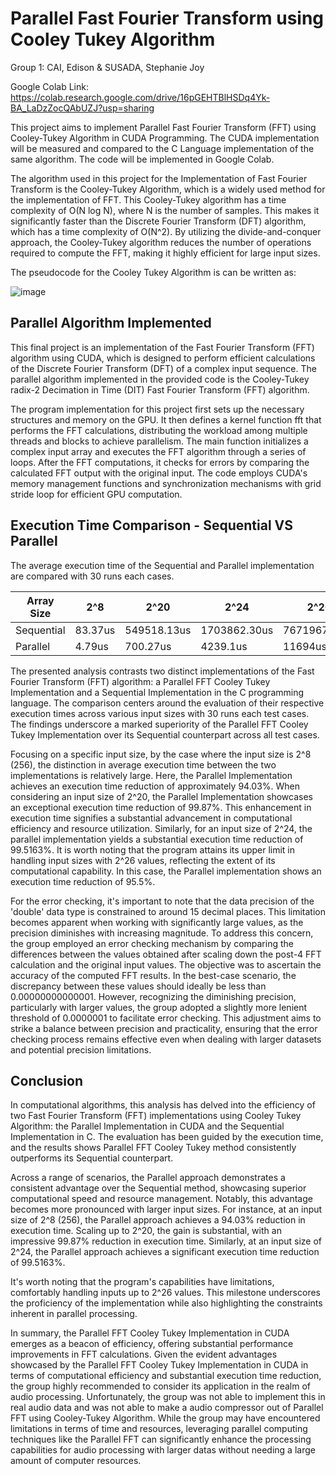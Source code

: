 # Parallel Fast Fourier Transform using Cooley Tukey Algorithm

Group 1:
CAI, Edison &
SUSADA, Stephanie Joy

Google Colab Link: https://colab.research.google.com/drive/16pGEHTBlHSDq4Yk-BA_LaDzZocQAbUZJ?usp=sharing


This project aims to implement Parallel Fast Fourier Transform (FFT) using Cooley-Tukey Algorithm in CUDA Programming. The CUDA implementation will be measured and compared to the C Language implementation of the same algorithm. The code will be implemented in Google Colab. 

The algorithm used in this project for the Implementation of Fast Fourier Transform is the Cooley-Tukey Algorithm, which is a widely used method for the implementation of FFT. This Cooley-Tukey algorithm has a time complexity of O(N log N), where N is the number of samples. This makes it significantly faster than the Discrete Fourier Transform (DFT) algorithm, which has a time complexity of O(N^2). By utilizing the divide-and-conquer approach, the Cooley-Tukey algorithm reduces the number of operations required to compute the FFT, making it highly efficient for large input sizes. 

The pseudocode for the Cooley Tukey Algorithm is can be written as:

![image](https://github.com/its-teph/FFTCooleyTukey/assets/80933795/7ba754c0-ad7a-431a-8221-298d65262c2b)

## Parallel Algorithm Implemented


This final project is an implementation of the Fast Fourier Transform (FFT) algorithm using CUDA, which is designed to perform efficient calculations of the Discrete Fourier Transform (DFT) of a complex input sequence. The parallel algorithm implemented in the provided code is the Cooley-Tukey radix-2 Decimation in Time (DIT) Fast Fourier Transform (FFT) algorithm.

The program implementation for this project first sets up the necessary structures and memory on the GPU. It then defines a kernel function fft that performs the FFT calculations, distributing the workload among multiple threads and blocks to achieve parallelism. The main function initializes a complex input array and executes the FFT algorithm through a series of loops. After the FFT computations, it checks for errors by comparing the calculated FFT output with the original input. The code employs CUDA's memory management functions and synchronization mechanisms with grid stride loop for efficient GPU computation. 

## Execution Time Comparison - Sequential VS Parallel

The average execution time of the Sequential and Parallel implementation are compared with 30 runs each cases. 

| Array Size   | 2^8            | 2^20          | 2^24        | 2^26       |
|--------------|----------------|---------------|-------------|------------|
| Sequential   | 83.37us        | 549518.13us   | 1703862.30us|7671967.90us|
| Parallel     | 4.79us         | 700.27us      | 4239.1us    |11694us     |


The presented analysis contrasts two distinct implementations of the Fast Fourier Transform (FFT) algorithm: a Parallel FFT Cooley Tukey Implementation and a Sequential Implementation in the C programming language. The comparison centers around the evaluation of their respective execution times across various input sizes with 30 runs each test cases. The findings underscore a marked superiority of the Parallel FFT Cooley Tukey Implementation over its Sequential counterpart across all test cases.

Focusing on a specific input size, by the case where the input size is 2^8 (256), the distinction in average execution time between the two implementations is relatively large. Here, the Parallel Implementation achieves an execution time reduction of approximately 94.03%.
When considering an input size of 2^20, the Parallel Implementation showcases an exceptional execution time reduction of 99.87%. This enhancement in execution time signifies a substantial advancement in computational efficiency and resource utilization. Similarly, for an input size of 2^24, the parallel implementation yields a substantial execution time reduction of 99.5163%. It is worth noting that the program attains its upper limit in handling input sizes with 2^26 values, reflecting the extent of its computational capability. In this case, the Parallel implementation shows an execution time reduction of 95.5%. 

For the error checking, it's important to note that the data precision of the 'double' data type is constrained to around 15 decimal places. This limitation becomes apparent when working with significantly large values, as the precision diminishes with increasing magnitude. To address this concern, the group employed an error checking mechanism by comparing the differences between the values obtained after scaling down the post-4 FFT calculation and the original input values. The objective was to ascertain the accuracy of the computed FFT results. In the best-case scenario, the discrepancy between these values should ideally be less than 0.00000000000001. However, recognizing the diminishing precision, particularly with larger values, the group adopted a slightly more lenient threshold of 0.0000001 to facilitate error checking. This adjustment aims to strike a balance between precision and practicality, ensuring that the error checking process remains effective even when dealing with larger datasets and potential precision limitations.

## Conclusion

In computational algorithms, this analysis has delved into the efficiency of two Fast Fourier Transform (FFT) implementations using Cooley Tukey Algorithm: the Parallel Implementation in CUDA and the Sequential Implementation in C. The evaluation has been guided by the execution time, and the results shows Parallel FFT Cooley Tukey method consistently outperforms its Sequential counterpart.

Across a range of scenarios, the Parallel approach demonstrates a consistent advantage over the Sequential method, showcasing superior computational speed and resource management. Notably, this advantage becomes more pronounced with larger input sizes. For instance, at an input size of 2^8 (256), the Parallel approach achieves a 94.03% reduction in execution time. Scaling up to 2^20, the gain is substantial, with an impressive 99.87% reduction in execution time. Similarly, at an input size of 2^24, the Parallel approach achieves a significant execution time reduction of 99.5163%.

It's worth noting that the program's capabilities have limitations, comfortably handling inputs up to 2^26 values. This milestone underscores the proficiency of the implementation while also highlighting the constraints inherent in parallel processing.

In summary, the Parallel FFT Cooley Tukey Implementation in CUDA emerges as a beacon of efficiency, offering substantial performance improvements in FFT calculations. Given the evident advantages showcased by the Parallel FFT Cooley Tukey Implementation in CUDA in terms of computational efficiency and substantial execution time reduction, the group highly recommended to consider its application in the realm of audio processing. Unfortunately, the group was not able to implement this in real audio data and was not able to make a audio compressor out of Parallel FFT using Cooley-Tukey Algorithm. While the group may have encountered limitations in terms of time and resources, leveraging parallel computing techniques like the Parallel FFT can significantly enhance the processing capabilities for audio processing with larger datas without needing a large amount of computer resources.
